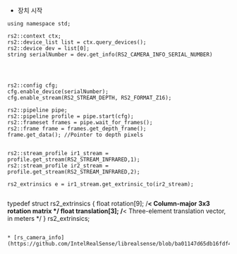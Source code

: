 * 장치 시작  

```
using namespace std;

rs2::context ctx;
rs2::device_list list = ctx.query_devices();
rs2::device dev = list[0];
string serialNumber = dev.get_info(RS2_CAMERA_INFO_SERIAL_NUMBER)




rs2::config cfg;
cfg.enable_device(serialNumber);
cfg.enable_stream(RS2_STREAM_DEPTH, RS2_FORMAT_Z16);

rs2::pipeline pipe;
rs2::pipeline profile = pipe.start(cfg);
rs2::frameset frames = pipe.wait_for_frames();
rs2::frame frame = frames.get_depth_frame();
frame.get_data(); //Pointer to depth pixels


rs2::stream_profile ir1_stream = profile.get_stream(RS2_STREAM_INFRARED,1);
rs2::stream_profile ir2_stream = profile.get_stream(RS2_STREAM_INFRARED,2);

rs2_extrinsics e = ir1_stream.get_extrinsic_to(ir2_stream);  

```
> ```
typedef struct rs2_extrinsics
{
    float rotation[9];    /**< Column-major 3x3 rotation matrix */
    float translation[3]; /**< Three-element translation vector, in meters */
} rs2_extrinsics;
```

* [rs_camera_info](https://github.com/IntelRealSense/librealsense/blob/ba01147d65db16fdf4da36a3e718fe81c8421034/include/librealsense2/h/rs_sensor.h#L22)

